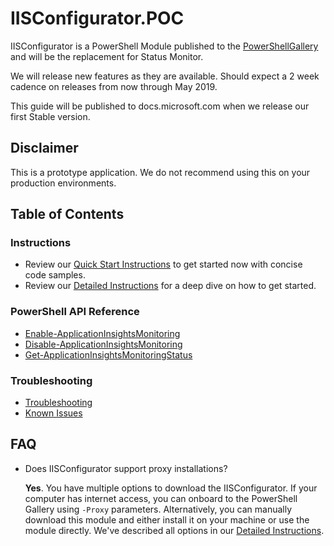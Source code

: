 # IISConfigurator.POC

IISConfigurator is a PowerShell Module published to the [PowerShellGallery](https://www.powershellgallery.com/packages/Microsoft.ApplicationInsights.IISConfigurator.POC) and will be the replacement for Status Monitor.

We will release new features as they are available. Should expect a 2 week cadence on releases from now through May 2019.

This guide will be published to docs.microsoft.com when we release our first Stable version.



## Disclaimer
This is a prototype application. 
We do not recommend using this on your production environments.


## Table of Contents

### Instructions
- Review our [Quick Start Instructions](QuickStart.md) to get started now with concise code samples.
- Review our [Detailed Instructions](DetailedInstructions.md) for a deep dive on how to get started.

### PowerShell API Reference
- [Enable-ApplicationInsightsMonitoring](api_EnableMonitoring.md)
- [Disable-ApplicationInsightsMonitoring](api_DisableMonitoring.md)
- [Get-ApplicationInsightsMonitoringStatus](api_GetStatus.md)

### Troubleshooting
- [Troubleshooting](Troubleshooting.md)
- [Known Issues](Troubleshooting.md#known-issues)


## FAQ

- Does IISConfigurator support proxy installations?

  **Yes**. You have multiple options to download the IISConfigurator. If your computer has internet access, you can onboard to the PowerShell Gallery using `-Proxy` parameters. Alternatively, you can manually download this module and either install it on your machine or use the module directly. We've described all options in our [Detailed Instructions](DetailedInstructions.md).
